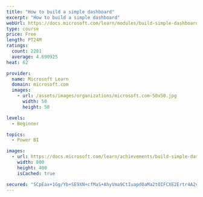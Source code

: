 ```yaml
---
title: "How to build a simple dashboard"
excerpt: "How to build a simple dashboard"
webUrl: https://docs.microsoft.com/learn/modules/build-simple-dashboard/
type: course
price: Free
length: PT24M
ratings:
  count: 2281
  average: 4.690925
heat: 62

provider:
  name: Microsoft Learn
  domain: microsoft.com
  images:
    - url: /assets/images/organizations/microsoft.com-50x50.jpg
      width: 50
      height: 50

levels:
  - Beginner

topics:
  - Power BI

images:
  - url: https://docs.microsoft.com/learn/achievements/build-simple-dashboard-social.png
    width: 800
    height: 400
    isCached: true

secured: "SCpEax+1Gg/Yb+SE9XN+cfMaS+AhyVma9CtIuapd0aMa2tOIFCXE2Ertr4A2vrjgIVqOWtMm3xPmE1oB5FMqHYMgi82pl28Zy1qNt/6BNAkDkOeboXLqRTlcf967YoO3d+y7XyfTwi/igGzDJbNSydUw4QhMDyJYLhCjrpRismfmJRAHBbddWBpfdT2yuvKPB6jtLwesgr5IwA08XxmcSDjBjfTPnslaMxfddKUG5fQNs1ijrfPpOh+z1ZsLMgbHDYNgcbr/gbL72pb9jRfpZYbfi9jU75FualNfikF5ioHrPX9xe5wDyPT0w2oL/vM6uLpZYepoKfllzdZC1Kg8/izLhEsqmdED10C2Py3m9+9a0hyBiLraxckAxo+OFC1x5ex/Ar0Fzg4oXFXtbOcA3gAleLXiLs/cL/KwMCsnqoc=;cSQR1ZVmDJjF5hNwsNVypw=="
---
```


